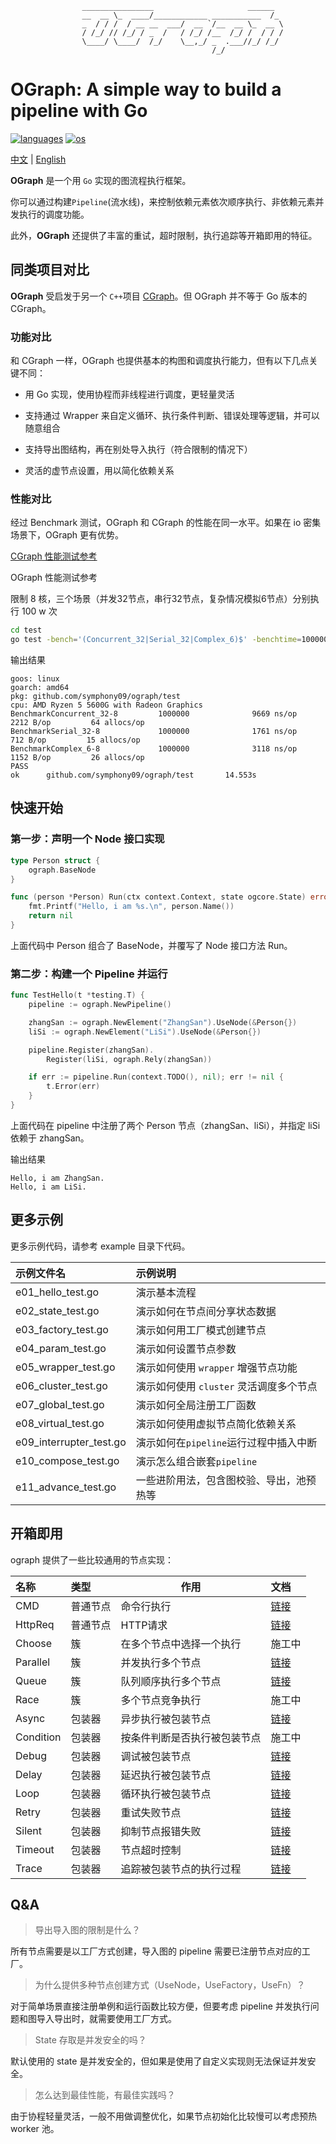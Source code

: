                     ________________                     ______  
                    __  __ \_  ____/____________ ___________  /_ 
                    _  / / /  / __ __  ___/  __ `/__  __ \_  __ \
                    / /_/ // /_/ / _  /   / /_/ /__  /_/ /  / / /
                    \____/ \____/  /_/    \__,_/ _  .___//_/ /_/ 
    			                                 /_/             

# OGraph: A simple way to build a pipeline with Go

<p align="left">
  <a href="https://github.com/symphony09/ograph"><img src="https://badgen.net/badge/langs/Golang?list=1" alt="languages"></a>
  <a href="https://github.com/symphony09/ograph"><img src="https://badgen.net/badge/os/MacOS,Linux,Windows/cyan?list=1" alt="os"></a>
</p>

[中文](README.md) | [English](README_en.md)

**OGraph** 是一个用 `Go` 实现的图流程执行框架。

你可以通过构建`Pipeline`(流水线)，来控制依赖元素依次顺序执行、非依赖元素并发执行的调度功能。

此外，**OGraph** 还提供了丰富的重试，超时限制，执行追踪等开箱即用的特征。

## 同类项目对比

**OGraph** 受启发于另一个 `C++`项目 [CGraph](https://github.com/ChunelFeng/CGraph)。但 OGraph 并不等于 Go 版本的 CGraph。

### 功能对比

和 CGraph 一样，OGraph 也提供基本的构图和调度执行能力，但有以下几点关键不同：

*   用 Go 实现，使用协程而非线程进行调度，更轻量灵活

*   支持通过 Wrapper 来自定义循环、执行条件判断、错误处理等逻辑，并可以随意组合

*   支持导出图结构，再在别处导入执行（符合限制的情况下）

*   灵活的虚节点设置，用以简化依赖关系

### 性能对比

经过 Benchmark 测试，OGraph 和 CGraph 的性能在同一水平。如果在 io 密集场景下，OGraph 更有优势。

[CGraph 性能测试参考](http://www.chunel.cn/archives/cgraph-compare-taskflow-v1)

OGraph 性能测试参考

限制 8 核，三个场景（并发32节点，串行32节点，复杂情况模拟6节点）分别执行 100 w 次

```bash
cd test
go test -bench='(Concurrent_32|Serial_32|Complex_6)$' -benchtime=1000000x -benchmem -cpu=8
```

输出结果

    goos: linux
    goarch: amd64
    pkg: github.com/symphony09/ograph/test
    cpu: AMD Ryzen 5 5600G with Radeon Graphics         
    BenchmarkConcurrent_32-8         1000000              9669 ns/op            2212 B/op         64 allocs/op
    BenchmarkSerial_32-8             1000000              1761 ns/op             712 B/op         15 allocs/op
    BenchmarkComplex_6-8             1000000              3118 ns/op            1152 B/op         26 allocs/op
    PASS
    ok      github.com/symphony09/ograph/test       14.553s

## 快速开始

### 第一步：声明一个 Node 接口实现

```go
type Person struct {
	ograph.BaseNode
}

func (person *Person) Run(ctx context.Context, state ogcore.State) error {
	fmt.Printf("Hello, i am %s.\n", person.Name())
	return nil
}
```

上面代码中 Person 组合了 BaseNode，并覆写了 Node 接口方法 Run。

### 第二步：构建一个 Pipeline 并运行

```go
func TestHello(t *testing.T) {
	pipeline := ograph.NewPipeline()

	zhangSan := ograph.NewElement("ZhangSan").UseNode(&Person{})
	liSi := ograph.NewElement("LiSi").UseNode(&Person{})

	pipeline.Register(zhangSan).
		Register(liSi, ograph.Rely(zhangSan))

	if err := pipeline.Run(context.TODO(), nil); err != nil {
		t.Error(err)
	}
}
```

上面代码在 pipeline 中注册了两个 Person 节点（zhangSan、liSi），并指定 liSi 依赖于 zhangSan。

输出结果

    Hello, i am ZhangSan.
    Hello, i am LiSi.

## 更多示例

更多示例代码，请参考 example 目录下代码。

| 示例文件名                | 示例说明                                 |
| :------------------------ | :--------------------------------------- |
| e01\_hello\_test.go       | 演示基本流程                             |
| e02\_state\_test.go       | 演示如何在节点间分享状态数据             |
| e03\_factory\_test.go     | 演示如何用工厂模式创建节点               |
| e04\_param\_test.go       | 演示如何设置节点参数                     |
| e05\_wrapper\_test.go     | 演示如何使用 `wrapper` 增强节点功能      |
| e06\_cluster\_test.go     | 演示如何使用 `cluster` 灵活调度多个节点  |
| e07\_global\_test.go      | 演示如何全局注册工厂函数                 |
| e08\_virtual\_test.go     | 演示如何使用虚拟节点简化依赖关系         |
| e09\_interrupter\_test.go | 演示如何在`pipeline`运行过程中插入中断   |
| e10\_compose\_test.go     | 演示怎么组合嵌套`pipeline`               |
| e11\_advance\_test.go     | 一些进阶用法，包含图校验、导出，池预热等 |

## 开箱即用

ograph 提供了一些比较通用的节点实现：

| 名称      | 类型     | 作用                         | 文档                             |
| :-------- | :------- | ---------------------------- | :------------------------------- |
| CMD       | 普通节点 | 命令行执行                   | [链接](docs/node_cmd.md)         |
| HttpReq   | 普通节点 | HTTP请求                     | [链接](docs/node_http_req.md)    |
| Choose    | 簇       | 在多个节点中选择一个执行     | 施工中                           |
| Parallel  | 簇       | 并发执行多个节点             | [链接](docs/cluster_parallel.md) |
| Queue     | 簇       | 队列顺序执行多个节点         | [链接](docs/cluster_queue.md)    |
| Race      | 簇       | 多个节点竞争执行             | 施工中                           |
| Async     | 包装器   | 异步执行被包装节点           | [链接](docs/wrapper_async.md)    |
| Condition | 包装器   | 按条件判断是否执行被包装节点 | 施工中                           |
| Debug     | 包装器   | 调试被包装节点               | [链接](docs/wrapper_debug.md)    |
| Delay     | 包装器   | 延迟执行被包装节点           | [链接](docs/wrapper_delay.md)    |
| Loop      | 包装器   | 循环执行被包装节点           | [链接](docs/wrapper_loop.md)     |
| Retry     | 包装器   | 重试失败节点                 | [链接](docs/wrapper_retry.md)    |
| Silent    | 包装器   | 抑制节点报错失败             | [链接](docs/wrapper_silent.md)   |
| Timeout   | 包装器   | 节点超时控制                 | [链接](docs/wrapper_timeout.md)  |
| Trace     | 包装器   | 追踪被包装节点的执行过程     | [链接](docs/wrapper_trace.md)    |


## Q&A

> 导出导入图的限制是什么？

所有节点需要是以工厂方式创建，导入图的 pipeline 需要已注册节点对应的工厂。

> 为什么提供多种节点创建方式（UseNode，UseFactory，UseFn）？

对于简单场景直接注册单例和运行函数比较方便，但要考虑 pipeline 并发执行问题和图导入导出时，就需要使用工厂方式。

> State 存取是并发安全的吗？

默认使用的 state 是并发安全的，但如果是使用了自定义实现则无法保证并发安全。

> 怎么达到最佳性能，有最佳实践吗？

由于协程轻量灵活，一般不用做调整优化，如果节点初始化比较慢可以考虑预热 worker 池。

